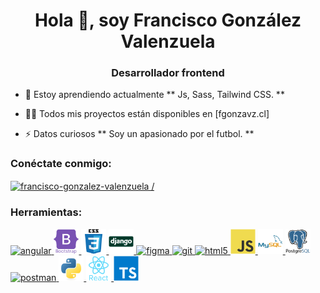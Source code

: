 <h1 align = "center"> Hola 👋, soy Francisco González Valenzuela </h1>
<h3 align = "center"> Desarrollador frontend </h3>

- 🌱 Estoy aprendiendo actualmente ** 
Js, Sass, Tailwind CSS. **

- 👨‍💻 Todos mis proyectos están disponibles en [fgonzavz.cl]

- ⚡ Datos curiosos ** Soy un apasionado por el futbol. **

<h3 align = "left"> Conéctate conmigo: </h3>
<p align = "left">
<a href="https://linkedin.com/in/francisco-gonzalez-valenzuela/" target="blank"> <img align = "center" src = "https: // raw.githubusercontent.com/rahuldkjain/github-profile-readme-generator/master/src/images/icons/Social/linked-in-alt.svg "alt =" francisco-gonzalez-valenzuela / "height = "30" width = "40" /> </a>
</p>

<h3 align = "left">Herramientas: </h3>

 <p align = "left"> <a href="#" target="_blank" rel="noreferrer"> <img src = "https://angular.io/assets/images/logos/angular/angular.svg" alt ="angular" width = "40" height = "40" /><a href="#" target="_blank" rel="noreferrer"> <img src = "https://raw.githubusercontent.com/devicons/devicon/master/icons/bootstrap/bootstrap-plain-wordmark.svg" alt ="bootstrap" width = "40" height = "40" /> <a href="#" target="_blank" rel="noreferrer"> <img src = "https://raw.githubusercontent.com/devicons/devicon/master/icons/css3/css3-original-wordmark.svg" alt ="css3" width = "40" height = "40" /><a href="#" target="_blank" rel="noreferrer"> <img src = "https://raw.githubusercontent.com/devicons/devicon/master/icons/django/django-original.svg" alt ="django" width = "40" height = "40" /><a href="#" target="_blank" rel="noreferrer"> <img src = "https://www.vectorlogo.zone/logos/figma/figma-icon.svg" alt ="figma" width = "40" height = "40" /><a href="#" target="_blank" rel="noreferrer"> <img src = "https://www.vectorlogo.zone/logos/git-scm/git-scm-icon.svg" alt ="git" width = "40" height = "40" /><a href="#" target="_blank" rel="noreferrer"> <img src = "https://raw.githubusercontent.com/devicons/devicon%20/master/icons/html5/html5-original-wordmark.svg" alt ="html5" width = "40" height = "40" /><a href="#" target="_blank" rel="noreferrer"> <img src = "https://raw.githubusercontent.com/devicons/devicon/master/icons/javascript/javascript-original.svg" alt ="javascript" width = "40" height = "40" /><a href="#" target="_blank" rel="noreferrer"> <img src = "https://raw.githubusercontent.com/devicons/devicon/master/icons/mysql/mysql-original-wordmark.svg" alt ="mysql" width = "40" height = "40" /><a href="https://www.postgresql.org" target="_blank" rel="noreferrer"> <img src = "https://raw.githubusercontent.com/devicons/devicon/master/icons/postgresql/postgresql-original-wordmark.svg" alt ="postgresql" width = "40" height = "40" /><a href="#" target="_blank" rel="noreferrer"> <img src = "https://www.vectorlogo.zone/logos/getpostman/getpostman-icon.svg" alt="postman" width = "40" height = "40" /><a href="https://www.python.org" target="_blank" rel="noreferrer"> <img src = "https://raw.githubusercontent.com/devicons/devicon/master/icons/python/python-original.svg" alt = "python" width = "40" height = "40" /> <a href="https://reactjs.org/" target="_blank" rel="noreferrer"> <img src = "https://raw.githubusercontent.com/devicons/devicon/master/icons/react/react-original-wordmark.svg" alt = "react" width = "40" height = "40" /><a href="#" target="_blank" rel="noreferrer"> <img src = "https://raw.githubusercontent.com/devicons/devicon/master/icons/typescript/typescript-original.svg" alt = "typescript" width = "40" height = "40" /> 

